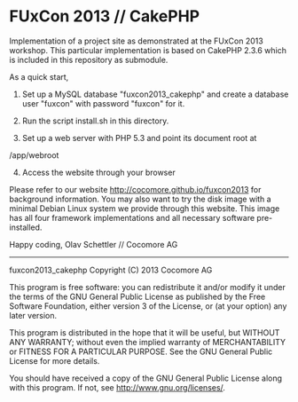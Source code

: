 FUxCon 2013 // CakePHP
======================

Implementation of a project site as demonstrated at the FUxCon 2013 workshop.
This particular implementation is based on CakePHP 2.3.6 which is included in this repository as submodule.

As a quick start, 

1. Set up a MySQL database "fuxcon2013_cakephp" and create a database user "fuxcon" with password "fuxcon" for it.

2. Run the script install.sh in this directory. 

3. Set up a web server with PHP 5.3 and point its document root at 

  <this directory>/app/webroot

4. Access the website through your browser 

Please refer to our website http://cocomore.github.io/fuxcon2013 for background information. You may also want to try the disk image with a minimal Debian Linux system we provide through this website. This image has all four framework implementations and all necessary software pre-installed.

Happy coding,
Olav Schettler // Cocomore AG


---
fuxcon2013_cakephp Copyright (C) 2013 Cocomore AG

This program is free software: you can redistribute it and/or modify
it under the terms of the GNU General Public License as published by
the Free Software Foundation, either version 3 of the License, or
(at your option) any later version.

This program is distributed in the hope that it will be useful,
but WITHOUT ANY WARRANTY; without even the implied warranty of
MERCHANTABILITY or FITNESS FOR A PARTICULAR PURPOSE.  See the
GNU General Public License for more details.

You should have received a copy of the GNU General Public License
along with this program.  If not, see <http://www.gnu.org/licenses/>.
